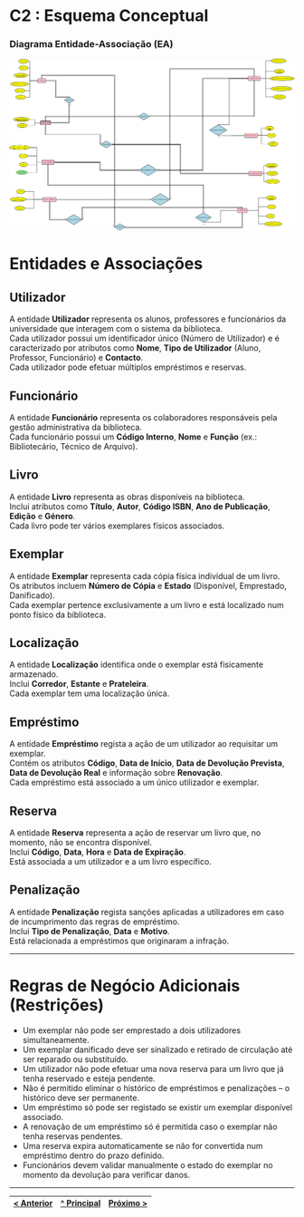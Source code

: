 # C2 : Esquema Conceptual

### Diagrama Entidade-Associação (EA)

<img src="../img/biblioteca.png" width="1200" />

# Entidades e Associações

## Utilizador
A entidade **Utilizador** representa os alunos, professores e funcionários da universidade que interagem com o sistema da biblioteca.  
Cada utilizador possui um identificador único (Número de Utilizador) e é caracterizado por atributos como **Nome**, **Tipo de Utilizador** (Aluno, Professor, Funcionário) e **Contacto**.  
Cada utilizador pode efetuar múltiplos empréstimos e reservas.

## Funcionário
A entidade **Funcionário** representa os colaboradores responsáveis pela gestão administrativa da biblioteca.  
Cada funcionário possui um **Código Interno**, **Nome** e **Função** (ex.: Bibliotecário, Técnico de Arquivo).

## Livro
A entidade **Livro** representa as obras disponíveis na biblioteca.  
Inclui atributos como **Título**, **Autor**, **Código ISBN**, **Ano de Publicação**, **Edição** e **Género**.  
Cada livro pode ter vários exemplares físicos associados.

## Exemplar
A entidade **Exemplar** representa cada cópia física individual de um livro.  
Os atributos incluem **Número de Cópia** e **Estado** (Disponível, Emprestado, Danificado).  
Cada exemplar pertence exclusivamente a um livro e está localizado num ponto físico da biblioteca.

## Localização
A entidade **Localização** identifica onde o exemplar está fisicamente armazenado.  
Inclui **Corredor**, **Estante** e **Prateleira**.  
Cada exemplar tem uma localização única.

## Empréstimo
A entidade **Empréstimo** regista a ação de um utilizador ao requisitar um exemplar.  
Contém os atributos **Código**, **Data de Início**, **Data de Devolução Prevista**, **Data de Devolução Real** e informação sobre **Renovação**.  
Cada empréstimo está associado a um único utilizador e exemplar.

## Reserva
A entidade **Reserva** representa a ação de reservar um livro que, no momento, não se encontra disponível.  
Inclui **Código**, **Data**, **Hora** e **Data de Expiração**.  
Está associada a um utilizador e a um livro específico.

## Penalização
A entidade **Penalização** regista sanções aplicadas a utilizadores em caso de incumprimento das regras de empréstimo.  
Inclui **Tipo de Penalização**, **Data** e **Motivo**.  
Está relacionada a empréstimos que originaram a infração.

---

# Regras de Negócio Adicionais (Restrições)

- Um exemplar não pode ser emprestado a dois utilizadores simultaneamente.
- Um exemplar danificado deve ser sinalizado e retirado de circulação até ser reparado ou substituído.
- Um utilizador não pode efetuar uma nova reserva para um livro que já tenha reservado e esteja pendente.
- Não é permitido eliminar o histórico de empréstimos e penalizações – o histórico deve ser permanente.
- Um empréstimo só pode ser registado se existir um exemplar disponível associado.
- A renovação de um empréstimo só é permitida caso o exemplar não tenha reservas pendentes.
- Uma reserva expira automaticamente se não for convertida num empréstimo dentro do prazo definido.
- Funcionários devem validar manualmente o estado do exemplar no momento da devolução para verificar danos.

---

[< Anterior](RPF01.md) | [^ Principal](/../../) | [Próximo >](RPF03.md)
:--- | :---: | ---: 
